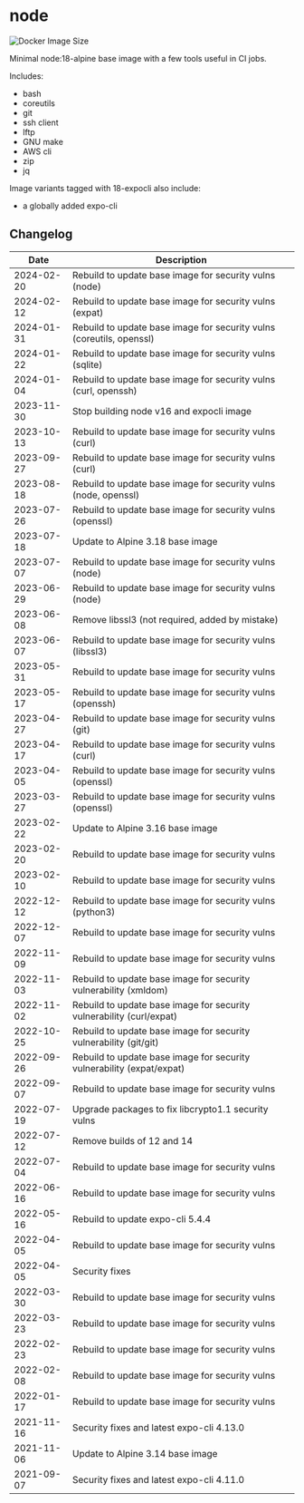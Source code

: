 # node

![Docker Image Size](https://img.shields.io/docker/image-size/countingup/node/18)

Minimal node:18-alpine base image with a few tools useful in CI jobs.

Includes:
 - bash
 - coreutils
 - git
 - ssh client
 - lftp
 - GNU make
 - AWS cli
 - zip
 - jq

Image variants tagged with 18-expocli also include:
 - a globally added expo-cli

## Changelog

|Date|Description|
|-|-| 
|2024-02-20|Rebuild to update base image for security vulns (node)|
|2024-02-12|Rebuild to update base image for security vulns (expat)|
|2024-01-31|Rebuild to update base image for security vulns (coreutils, openssl)|
|2024-01-22|Rebuild to update base image for security vulns (sqlite)|
|2024-01-04|Rebuild to update base image for security vulns (curl, openssh)|
|2023-11-30|Stop building node v16 and expocli image|
|2023-10-13|Rebuild to update base image for security vulns (curl)|
|2023-09-27|Rebuild to update base image for security vulns (curl)|
|2023-08-18|Rebuild to update base image for security vulns (node, openssl)|
|2023-07-26|Rebuild to update base image for security vulns (openssl)|
|2023-07-18|Update to Alpine 3.18 base image|
|2023-07-07|Rebuild to update base image for security vulns (node)|
|2023-06-29|Rebuild to update base image for security vulns (node)|
|2023-06-08|Remove libssl3 (not required, added by mistake)|
|2023-06-07|Rebuild to update base image for security vulns (libssl3)|
|2023-05-31|Rebuild to update base image for security vulns|
|2023-05-17|Rebuild to update base image for security vulns (openssh)|
|2023-04-27|Rebuild to update base image for security vulns (git)|
|2023-04-17|Rebuild to update base image for security vulns (curl)|
|2023-04-05|Rebuild to update base image for security vulns (openssl)|
|2023-03-27|Rebuild to update base image for security vulns (openssl)|
|2023-02-22|Update to Alpine 3.16 base image|
|2023-02-20|Rebuild to update base image for security vulns|
|2023-02-10|Rebuild to update base image for security vulns|
|2022-12-12|Rebuild to update base image for security vulns (python3)|
|2022-12-07|Rebuild to update base image for security vulns|
|2022-11-09|Rebuild to update base image for security vulns|
|2022-11-03|Rebuild to update base image for security vulnerability (xmldom)|
|2022-11-02|Rebuild to update base image for security vulnerability (curl/expat)|
|2022-10-25|Rebuild to update base image for security vulnerability (git/git)|
|2022-09-26|Rebuild to update base image for security vulnerability (expat/expat)|
|2022-09-07|Rebuild to update base image for security vulns|
|2022-07-19|Upgrade packages to fix libcrypto1.1 security vulns|
|2022-07-12|Remove builds of 12 and 14|
|2022-07-04|Rebuild to update base image for security vulns|
|2022-06-16|Rebuild to update base image for security vulns|
|2022-05-16|Rebuild to update expo-cli 5.4.4|
|2022-04-05|Rebuild to update base image for security vulns|
|2022-04-05|Security fixes|
|2022-03-30|Rebuild to update base image for security vulns|
|2022-03-23|Rebuild to update base image for security vulns|
|2022-02-23|Rebuild to update base image for security vulns|
|2022-02-08|Rebuild to update base image for security vulns|
|2022-01-17|Rebuild to update base image for security vulns|
|2021-11-16|Security fixes and latest expo-cli 4.13.0|
|2021-11-06|Update to Alpine 3.14 base image|
|2021-09-07|Security fixes and latest expo-cli 4.11.0|

